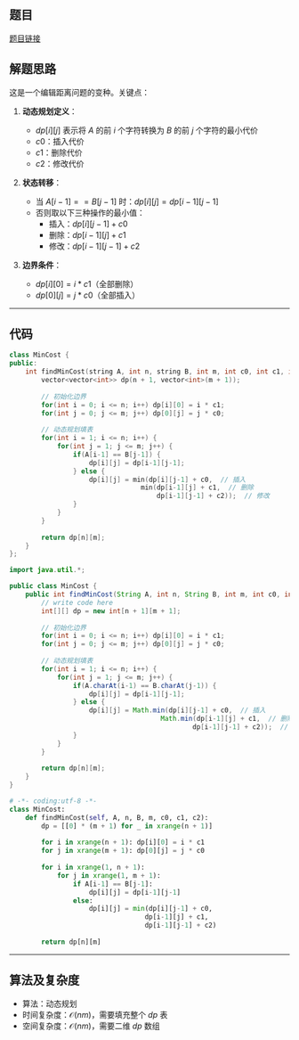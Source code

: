 ## 题目
[题目链接](https://www.nowcoder.com/practice/04f1731f32e246b4a19688972d5e2600?tpId=182&tqId=25107&sourceUrl=/exam/oj&channenl=wgithub&fromPut=wgithub)

## 解题思路

这是一个编辑距离问题的变种。关键点：

1. **动态规划定义**：
   - $dp[i][j]$ 表示将 $A$ 的前 $i$ 个字符转换为 $B$ 的前 $j$ 个字符的最小代价
   - $c0$：插入代价
   - $c1$：删除代价
   - $c2$：修改代价

2. **状态转移**：
   - 当 $A[i-1] == B[j-1]$ 时：$dp[i][j] = dp[i-1][j-1]$
   - 否则取以下三种操作的最小值：
     - 插入：$dp[i][j-1] + c0$
     - 删除：$dp[i-1][j] + c1$
     - 修改：$dp[i-1][j-1] + c2$

3. **边界条件**：
   - $dp[i][0] = i * c1$（全部删除）
   - $dp[0][j] = j * c0$（全部插入）

---

## 代码

```cpp []
class MinCost {
public:
    int findMinCost(string A, int n, string B, int m, int c0, int c1, int c2) {
        vector<vector<int>> dp(n + 1, vector<int>(m + 1));
        
        // 初始化边界
        for(int i = 0; i <= n; i++) dp[i][0] = i * c1;
        for(int j = 0; j <= m; j++) dp[0][j] = j * c0;
        
        // 动态规划填表
        for(int i = 1; i <= n; i++) {
            for(int j = 1; j <= m; j++) {
                if(A[i-1] == B[j-1]) {
                    dp[i][j] = dp[i-1][j-1];
                } else {
                    dp[i][j] = min(dp[i][j-1] + c0,  // 插入
                                 min(dp[i-1][j] + c1,  // 删除
                                     dp[i-1][j-1] + c2));  // 修改
                }
            }
        }
        
        return dp[n][m];
    }
};
```

```java []
import java.util.*;

public class MinCost {
    public int findMinCost(String A, int n, String B, int m, int c0, int c1, int c2) {
        // write code here
        int[][] dp = new int[n + 1][m + 1];
        
        // 初始化边界
        for(int i = 0; i <= n; i++) dp[i][0] = i * c1;
        for(int j = 0; j <= m; j++) dp[0][j] = j * c0;
        
        // 动态规划填表
        for(int i = 1; i <= n; i++) {
            for(int j = 1; j <= m; j++) {
                if(A.charAt(i-1) == B.charAt(j-1)) {
                    dp[i][j] = dp[i-1][j-1];
                } else {
                    dp[i][j] = Math.min(dp[i][j-1] + c0,  // 插入
                                      Math.min(dp[i-1][j] + c1,  // 删除
                                              dp[i-1][j-1] + c2));  // 修改
                }
            }
        }
        
        return dp[n][m];
    }
}
```

```python []
# -*- coding:utf-8 -*-
class MinCost:
    def findMinCost(self, A, n, B, m, c0, c1, c2):
        dp = [[0] * (m + 1) for _ in xrange(n + 1)]
        
        for i in xrange(n + 1): dp[i][0] = i * c1
        for j in xrange(m + 1): dp[0][j] = j * c0
        
        for i in xrange(1, n + 1):
            for j in xrange(1, m + 1):
                if A[i-1] == B[j-1]:
                    dp[i][j] = dp[i-1][j-1]
                else:
                    dp[i][j] = min(dp[i][j-1] + c0,
                                  dp[i-1][j] + c1,
                                  dp[i-1][j-1] + c2)
        
        return dp[n][m]
```

---

## 算法及复杂度
- 算法：动态规划
- 时间复杂度：$\mathcal{O}(nm)$，需要填充整个 $dp$ 表
- 空间复杂度：$\mathcal{O}(nm)$，需要二维 $dp$ 数组